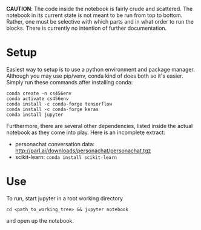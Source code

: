 **CAUTION**: The code inside the notebook is fairly crude and scattered. The
notebook in its current state is not meant to be run from top to bottom.
Rather, one must be selective with which parts and in what order to run
the blocks. There is currently no intention of further documentation.

# Setup

Easiest way to setup is to use a python environment and package manager.
Although you may use pip/venv, conda kind of does both so it's easier.
Simply run these commands after installing conda:

```
conda create -n cs456env
conda activate cs456env
conda install -c conda-forge tensorflow
conda install -c conda-forge keras
conda install jupyter
```

Furthermore, there are several other dependencies, listed inside the actual
notebook as they come into play. Here is an incomplete extract:

- personachat conversation data: http://parl.ai/downloads/personachat/personachat.tgz
- scikit-learn: `conda install scikit-learn`


# Use

To run, start jupyter in a root working directory

```
cd <path_to_working_tree> && jupyter notebook
```

and open up the notebook.

